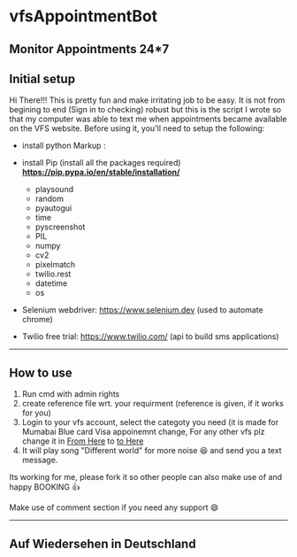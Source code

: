 # vfsAppointmentBot
Monitor Appointments 24*7
----------------------------------------------------------------------------
Initial setup
----------------------------------------------------------------------------

Hi There!!! This is pretty fun and make irritating job to be easy.
It is not from begining to end (Sign in to checking) robust but this is the script I wrote so that my computer was able to text me when appointments became available on the VFS website. 
Before using it, you'll need to setup the following:

- install python
 Markup : 
 - install Pip (install all the packages required) **https://pip.pypa.io/en/stable/installation/**
   - playsound 
   - random
   - pyautogui
   - time
   - pyscreenshot 
   - PIL 
   - numpy 
   - cv2
   - pixelmatch 
   - twilio.rest
   - datetime 
   - os

- Selenium webdriver: https://www.selenium.dev (used to automate chrome)
- Twilio free trial: https://www.twilio.com/ (api to build sms applications)

----------------------------------------------------------------------------
How to use
----------------------------------------------------------------------------
1. Run cmd with admin rights
2. create reference file wrt. your requirment (reference is given, if it works for you)
3. Login to your vfs account, select the categoty you need (it is made for Mumabai Blue card Visa appoinemnt change, For any other vfs plz change it in [From Here](https://github.com/dipenbhavsar23/vfsAppointmentBot/blob/b0b1350dba50cf4606d5e0a9c724e435fb74c66d/vfsAppointmentBot.py#L56) to [to Here](https://github.com/dipenbhavsar23/vfsAppointmentBot/blob/b0b1350dba50cf4606d5e0a9c724e435fb74c66d/vfsAppointmentBot.py#L67)
4. It will play song "Different world" for more noise 😆  and send you a text message.



Its working for me, please fork it so other people can also make use of and happy BOOKING 👍

Make use of comment section if you need any support 😄

----------------------------------------------------------------------------
Auf Wiedersehen in Deutschland
----------------------------------------------------------------------------
